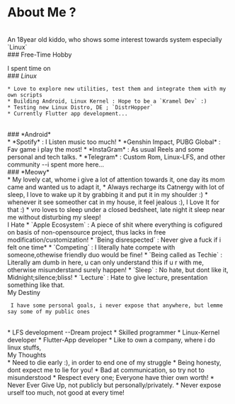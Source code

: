# About Me ?
<br>
An 18year old kiddo, who shows some interest towards system especially `Linux`
<br>
### Free-Time Hobby

I spent time on
<br>
	### *Linux*

	* Love to explore new utilities, test them and integrate them with my own scripts
	* Building Android, Linux Kernel : Hope to be a `Kramel Dev` :)
	* Testing new Linux Distro, DE ; `DistrHopper`
	* Currently Flutter app development...
<br>
	### *Android*
<br>
	* *Spotify* : I Listen music too much! <MnM Fan!>
	* *Genshin Impact, PUBG Global* : Fav game i play the most!
	* *InstaGram* : As usual Reels and some personal and tech talks.
	* *Telegram* : Custom Rom, Linux-LFS, and other community --i spent more here...
<br>
	### *Meowy*
<br>
	* My lovely cat, whome i give a lot of attention towards it, one day its mom came and wanted us to adapt it, 
	* Always recharge its Catnergy with lot of sleep, I love to wake up it by grabbing it and put it in  my shoulder :)
	* whenever it see someother cat in my house, it feel jealous :), I Love It for that :)
	* vro loves to sleep under a closed bedsheet, late night it sleep near me without disturbing my sleep!
<br>
I Hate
	* `Apple Ecosystem` : A piece of shit where everything is cofigured on basis of non-opensource project,
thus lacks in free modification/customization!
	* `Being disrespected` : Never give a fuck if i felt one time*
	* `Competing` : I literally hate compete with someone,othewise friendly duo would be fine!
	* `Being called as Techie` : Literally am dumb in here, u can only understand this if u r with me, otherwise misunderstand surely happen!
	* `Sleep` : No hate, but dont like it, Midnight;silence;bliss!
	* `Lecture` : Hate to give lecture, presentation something like that.
<br>
My Destiny

	 I have some personal goals, i never expose that anywhere, but lemme say some of my public ones
<br>
	* LFS development --Dream project
	* Skilled programmer
	* Linux-Kernel developer
	* Flutter-App developer
	* Like to own a company, where i do linux stuffs,
<br>
My Thoughts
<br>
	* Need to die early :), in order to end one of my struggle
	* Being honesty, dont expect me to lie for you!
	* Bad at communication, so try not to misunderstood
	* Respect every one; Everyone have thier own worth!
	* Never Ever Give Up, not publicly but personally/privately.
	* Never expose urself too much, not good at every time!


